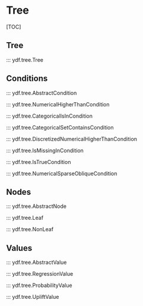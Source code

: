 # Tree

[TOC]

## Tree

::: ydf.tree.Tree

## Conditions

::: ydf.tree.AbstractCondition

::: ydf.tree.NumericalHigherThanCondition

::: ydf.tree.CategoricalIsInCondition

::: ydf.tree.CategoricalSetContainsCondition

::: ydf.tree.DiscretizedNumericalHigherThanCondition

::: ydf.tree.IsMissingInCondition

::: ydf.tree.IsTrueCondition

::: ydf.tree.NumericalSparseObliqueCondition

## Nodes

::: ydf.tree.AbstractNode

::: ydf.tree.Leaf

::: ydf.tree.NonLeaf

## Values

::: ydf.tree.AbstractValue

::: ydf.tree.RegressionValue

::: ydf.tree.ProbabilityValue

::: ydf.tree.UpliftValue
